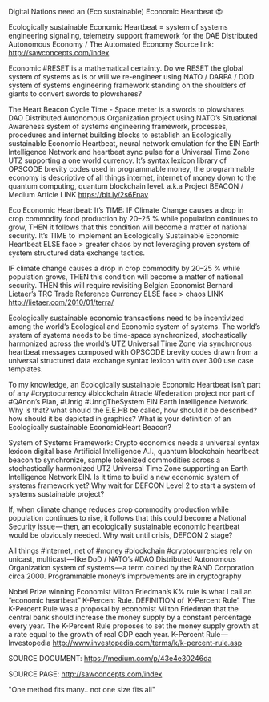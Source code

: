 Digital Nations need an (Eco sustainable) Economic Heartbeat 😍

Ecologically sustainable Economic Heartbeat = system of systems engineering  signaling, telemetry  support framework for the DAE Distributed Autonomous Economy / The Automated Economy Source link: http://sawconcepts.com/index 

Economic #RESET is a mathematical certainty. Do we RESET the global system of systems as is or will we re-engineer using NATO / DARPA / DOD system of systems engineering framework standing on the shoulders of giants to convert swords to plowshares? 

The Heart Beacon Cycle Time - Space meter is a swords to plowshares DAO Distributed Autonomous Organization project using NATO’s Situational Awareness system of systems engineering framework, processes, procedures and internet building blocks to establish an Ecologically sustainable Economic Heartbeat, neural network emulation for the EIN Earth Intelligence Network and heartbeat sync pulse for a Universal Time Zone UTZ supporting a one world currency. It’s syntax lexicon library of OPSCODE brevity codes used in programmable money, the programmable economy is descriptive of all things internet, internet of money down to the quantum computing, quantum blockchain level. a.k.a Project BEACON / Medium Article LINK https://bit.ly/2s6Fnav

Eco Economic Heartbeat: It’s TIME: IF Climate Change causes a drop in crop commodity food production by 20–25 % while population continues to grow, THEN it follows that this condition will become a matter of national security. It’s TIME to implement an Ecologically Sustainable Economic Heartbeat ELSE face > greater chaos by not leveraging proven system of system structured data exchange tactics.

IF climate change causes a drop in crop commodity by 20–25 % while population grows, THEN this condition will become a matter of national security. THEN this will require revisiting Belgian Economist Bernard Lietaer’s TRC Trade Reference Currency ELSE face > chaos LINK http://lietaer.com/2010/01/terra/

Ecologically sustainable economic transactions need to be incentivized among the world’s Ecological and Economic system of systems. The world’s system of systems needs to be time-space synchronized, stochastically harmonized across the world’s UTZ Universal Time Zone via synchronous heartbeat messages composed with OPSCODE brevity codes drawn from a universal structured data exchange syntax lexicon with over 300 use case templates.

To my knowledge, an Ecologically sustainable Economic Heartbeat isn’t part of any #cryptocurrency #blockchain #trade #federation project nor part of #QAnon’s Plan, #Unrig #UnrigTheSystem EIN Earth Intelligence Network. Why is that? what should the E.E.HB be called, how should it be described? how should it be depicted in graphics? What is your definition of an Ecologically sustainable EconomicHeart Beacon?

System of Systems Framework: Crypto economics needs a universal syntax lexicon digital base Artificial Intelligence A.I., quantum blockchain heartbeat beacon to synchronize, sample tokenized commodities across a stochastically harmonized UTZ Universal Time Zone supporting an Earth Intelligence Network EIN. Is it time to build a new economic system of systems framework yet? Why wait for DEFCON Level 2 to start a system of systems sustainable project?

If, when climate change reduces crop commodity production while population continues to rise, it follows that this could become a National Security issue — then, an ecologically sustainable economic heartbeat would be obviously needed. Why wait until crisis, DEFCON 2 stage?

All things #internet, net of #money #blockchain #cryptocurrencies rely on unicast, multicast — like DoD / NATO’s #DAO Distributed Autonomous Organization system of systems — a term coined by the RAND Corporation circa 2000. Programmable money’s improvements are in cryptography

Nobel Prize winning Economist Milton Friedman’s K% rule is what I call an “economic heartbeat” K-Percent Rule. DEFINITION of ‘K-Percent Rule’. The K-Percent Rule was a proposal by economist Milton Friedman that the central bank should increase the money supply by a constant percentage every year. The K-Percent Rule proposes to set the money supply growth at a rate equal to the growth of real GDP each year. K-Percent Rule — Investopedia http://www.investopedia.com/terms/k/k-percent-rule.asp

SOURCE DOCUMENT: https://medium.com/p/43e4e30246da

SOURCE PAGE: http://sawconcepts.com/index

"One method fits many.. not one size fits all"
